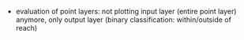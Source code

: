 * evaluation of point layers: not plotting input layer (entire point layer) anymore, only output layer (binary classification: within/outside of reach)